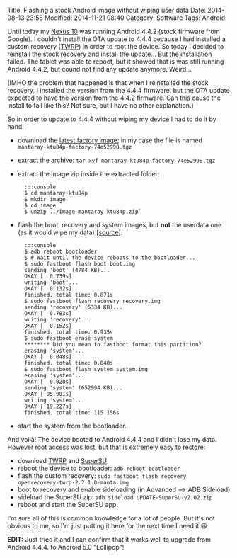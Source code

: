 Title: Flashing a stock Android image without wiping user data
Date: 2014-08-13 23:58
Modified: 2014-11-21 08:40
Category: Software
Tags: Android

Until today my [Nexus 10][] was running Android 4.4.2 (stock firmware from Google). I couldn't install the OTA update to
4.4.4 because I had installed a custom recovery ([TWRP][]) in order to root the device. So today I decided to reinstall
the stock recovery and install the update... But the installation failed. The tablet was able to reboot, but it showed
that is was still running Android 4.4.2, but cound not find any update anymore. Weird...

(IMHO the problem that happened is that when I reinstalled the stock recovery, I installed the version from the 4.4.4
firmware, but the OTA update expected to have the version from the 4.4.2 firmware. Can this cause the install to fail
like this? Not sure, but I have no other explanation.)

So in order to update to 4.4.4 without wiping my device I had to do it by hand:

- download the [latest factory image][factory]; in my case the file is named `mantaray-ktu84p-factory-74e52998.tgz`
- extract the archive: `tar xvf mantaray-ktu84p-factory-74e52998.tgz`
- extract the image zip inside the extracted folder:

        :::console
        $ cd mantaray-ktu84p
        $ mkdir image
        $ cd image
        $ unzip ../image-mantaray-ktu84p.zip`

- flash the boot, recovery and system images, but **not** the userdata one (as it would wipe my data) [[source]](http://forum.xda-developers.com/showpost.php?p=47474021&postcount=26):

        :::console
        $ adb reboot bootloader
        $ # Wait until the device reboots to the bootloader...
        $ sudo fastboot flash boot boot.img
        sending 'boot' (4784 KB)...
        OKAY [  0.739s]
        writing 'boot'...
        OKAY [  0.132s]
        finished. total time: 0.871s
        $ sudo fastboot flash recovery recovery.img
        sending 'recovery' (5334 KB)...
        OKAY [  0.783s]
        writing 'recovery'...
        OKAY [  0.152s]
        finished. total time: 0.935s
        $ sudo fastboot erase system
        ******** Did you mean to fastboot format this partition?
        erasing 'system'...
        OKAY [  0.048s]
        finished. total time: 0.048s
        $ sudo fastboot flash system system.img
        erasing 'system'...
        OKAY [  0.028s]
        sending 'system' (652994 KB)...
        OKAY [ 95.901s]
        writing 'system'...
        OKAY [ 19.227s]
        finished. total time: 115.156s

- start the system from the bootloader.

And voilà! The device booted to Android 4.4.4 and I didn't lose my data. However root access was lost, but that is
extremely easy to restore:

- download [TWRP][] and [SuperSU][]
- reboot the device to bootloader: `adb reboot bootloader`
- flash the custom recovery: `sudo fastboot flash recovery openrecovery-twrp-2.7.1.0-manta.img`
- boot to recovery and enable sideloading (in Advanced --> ADB Sideload)
- sideload the SuperSU zip: `adb sideload UPDATE-SuperSU-v2.02.zip`
- reboot and start the SuperSU app.

I'm sure all of this is common knowledge for a lot of people. But it's not obvious to me, so I'm just putting it here
for the next time I need it :smiley:

**EDIT:** Just tried it and I can confirm that it works well to upgrade from Android 4.4.4. to Android 5.0 "Lollipop"!

[Nexus 10]: https://www.google.com/nexus/10/
[SuperSU]: http://download.chainfire.eu/supersu
[TWRP]: http://teamw.in/project/twrp2
[factory]: https://developers.google.com/android/nexus/images
